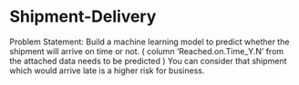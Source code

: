 # Shipment-Delivery
Problem Statement:   Build a machine learning model to predict whether the shipment will arrive on time or not. ( column ‘Reached.on.Time_Y.N’ from the attached data needs to be predicted )   You can consider that shipment which would arrive late is a higher risk for business.
